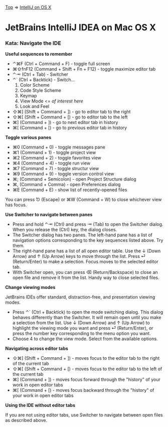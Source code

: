 
[Top](README.md) => [IntelliJ on OS X](ij-osx.md)

# JetBrains IntelliJ IDEA on Mac OS X

### Kata: Navigate the IDE

**Useful sequences to remember**

- ⌃⌘F (Ctrl + Command + F) - toggle full screen
- ⌘⇧fnF12 (Command + Shift + Fn + F12) - toggle maximize editor tab
- ⌃⇥ (Ctrl + Tab) - Switcher
- ⌃` (Ctrl + Backtick) - Switch...
  1. Color Scheme
  2. Code Style Scheme
  3. Keymap
  4. View Mode <= _of interest here_
  5. Look and Feel
- ⇧⌘] (Shift + Command + ]) - go to editor tab to the right
- ⇧⌘[ (Shift + Command + [) - go to editor tab to the left
- ⌘] (Command + ]) - go to next editor tab in history
- ⌘[ (Command + [) - go to previous editor tab in history


**Toggle various panes**

- ⌘0 (Command + 0) - toggle messages pane
- ⌘1 (Command + 1) - toggle project view
- ⌘2 (Command + 2) - toggle favorites view
- ⌘4 (Command + 4) - toggle run view
- ⌘7 (Command + 7) - toggle structur view
- ⌘9 (Command + 9) - toggle version control view
- ⌘; (Command + Semicolon) - open Project Structure dialog
- ⌘, (Command + Comma) - open Preferences dialog
- ⌘E (Command + E) - show list of recently-opened files

You can press ⎋ (Escape) or ⌘W (Command + W) to close whichever view has focus.

**Use Switcher to navigate between panes**

- Press and hold ⌃⇥ (Ctrl) and press ⇥ (Tab) to open the Switcher dialog. When you release the (Ctrl) key, the dialog closes.
- The Switcher dialog has two panes. The left-hand pane has a list of navigation options corresponding to the key sequences listed above. Try them.
- The right-hand pane has a list of all open editor table. Use the ↓ (Down Arrow) and ↑ (Up Arrow) keys to move through the list. Press ⏎ (Return/Enter) to make a selection. Focus moves to the selected editor tab.
- With Switcher open, you can press ⌫ (Return/Backspace) to close an open file and remove it from the list. Handy way to close selected files.

**Change viewing modes**

JetBrains IDEs offer standard, distraction-free, and presentation viewing modes.

- Press ⌃` (Ctrl + Backtick) to open the mode switching dialog. This dialog behaves differently than the Switcher. It will remain open until you make a selection from the list. Use ↓ (Down Arrow) and ↑ (Up Arrow) to highlight the viewing mode you want and press ⏎ (Return/Enter), or press the number key corresponding to the menu option you want.
- Choose 4 to change the view mode. Select from the available options.

**Navigating across editor tabs**

- ⇧⌘] (Shift + Command + ]) - moves focus to the editor tab to the right of the current tab
- ⇧⌘[ (Shift + Command + [) - moves focus to the editor tab to the left of the current tab
- ⌘] (Command + ]) - moves focus forward through the "history" of your work in open editor tabs
- ⌘[ (Command + [) - moves focus backward through the "history" of your work in open editor tabs

**Using the IDE without editor tabs**

If you are not using editor tabs, use Switcher to navigate between open files as described above.


